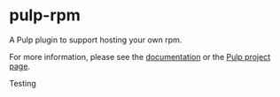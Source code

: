 # pulp-rpm

A Pulp plugin to support hosting your own rpm.

For more information, please see the [documentation](docs/index.rst) or the [Pulp project page](https://pulpproject.org/).

Testing
